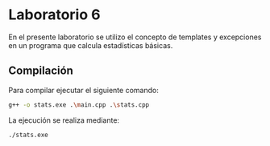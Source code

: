 # Laboratorio 6 
En el presente laboratorio se utilizo el concepto de templates y excepciones en un programa que calcula estadísticas básicas. 

## Compilación 

Para compilar ejecutar el siguiente comando:
```bash
g++ -o stats.exe .\main.cpp .\stats.cpp
```
La ejecución se realiza mediante:
```
./stats.exe
```